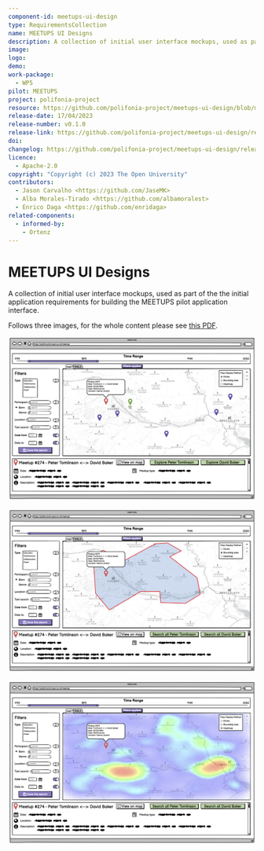 ```yaml
---
component-id: meetups-ui-design
type: RequirementsCollection
name: MEETUPS UI Designs
description: A collection of initial user interface mockups, used as part of the the initial application requirements for building the MEETUPS pilot application interface
image:
logo:
demo:
work-package: 
  - WP5
pilot: MEETUPS
project: polifonia-project
resource: https://github.com/polifonia-project/meetups-ui-design/blob/main/meetups-ui-initial-designs.pdf
release-date: 17/04/2023
release-number: v0.1.0
release-link: https://github.com/polifonia-project/meetups-ui-design/releases/tag/v0.1.0
doi:
changelog: https://github.com/polifonia-project/meetups-ui-design/releases/tag/v0.1.0
licence:
  - Apache-2.0
copyright: "Copyright (c) 2023 The Open University"
contributors:
  - Jason Carvalho <https://github.com/JaseMK>
  - Alba Morales-Tirado <https://github.com/albamoralest>
  - Enrico Daga <https://github.com/enridaga>
related-components:
  - informed-by:
    - Ortenz
---
```

# MEETUPS UI Designs
A collection of initial user interface mockups, used as part of the the initial application requirements for building the MEETUPS pilot application interface.

Follows three images, for the whole content please see [this PDF](meetups-ui-initial-designs.pdf).

![image](png/meetups-ui-initial-designs-1.png)


![image](png/meetups-ui-initial-designs-2.png)


![image](png/meetups-ui-initial-designs-3.png)
